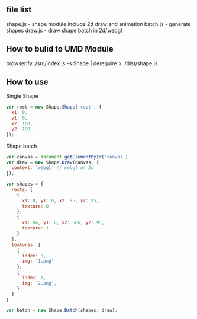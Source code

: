 ## file list
shape.js - shape module include 2d draw and animation
batch.js - generate shapes
draw.js - draw shape batch in 2d/webgl

## How to bulid to UMD Module
browserify ./src/index.js -s Shape | derequire > ./dist/shape.js


## How to use

Single Shape

```javascript
var rect = new Shape.Shape('rect', {
  x1: 0,
  y1: 0,
  x2: 100,
  y2: 100
});
```

Shape batch

```javascript
var canvas = document.getElementById('canvas')
var draw = new Shape.Draw(canvas, {
  context: 'webgl' // webgl or 2d
});

var shapes = {
  rects: [
    {
      x1: 0, y1: 0, x2: 95, y2: 95,
      texture: 0
    },
    {
      x1: 94, y1: 0, x2: 506, y2: 95,
      texture: 1
    }
  ],
  textures: [
    {
      index: 0,
      img: '1.png'
    },
    {
      index: 1,
      img: '2.png',
    }
  ]
}

var batch = new Shape.Batch(shapes, draw);
```
